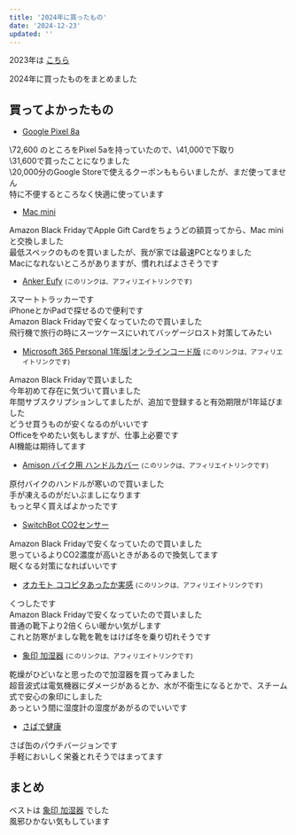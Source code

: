 ```yaml
---
title: '2024年に買ったもの'
date: '2024-12-23'
updated: ''
---
```


2023年は [こちら](/bestbuy-2023/)

2024年に買ったものをまとめました

## 買ってよかったもの

- [Google Pixel 8a](https://store.google.com/jp/config/pixel_8a)

\72,600 のところをPixel 5aを持っていたので、\41,000で下取り  
\31,600で買ったことになりました  
\20,000分のGoogle Storeで使えるクーポンももらいましたが、まだ使ってません  
特に不便するところなく快適に使っています  

- [Mac mini](https://www.apple.com/jp/mac-mini/)  

Amazon Black FridayでApple Gift Cardをちょうどの額買ってから、Mac miniと交換しました  
最低スペックのものを買いましたが、我が家では最速PCとなりました  
Macになれないところがありますが、慣れればよさそうです

- [Anker Eufy](https://amzn.to/3OXqZLx) <small>(このリンクは、アフィリエイトリンクです)</small>

スマートトラッカーです  
iPhoneとかiPadで探せるので便利です  
Amazon Black Fridayで安くなっていたので買いました  
飛行機で旅行の時にスーツケースにいれてバッゲージロスト対策してみたい  

- [Microsoft 365 Personal 1年版|オンラインコード版](https://amzn.to/49DhFpE) <small>(このリンクは、アフィリエイトリンクです)</small>

Amazon Black Fridayで買いました  
今年初めて存在に気づいて買いました  
年間サブスクリプションしてましたが、追加で登録すると有効期限が1年延びました  
どうせ買うものが安くなるのがいいです  
Officeをやめたい気もしますが、仕事上必要です  
AI機能は期待してます  

- [Amison バイク用 ハンドルカバー](https://amzn.to/4iExi49) <small>(このリンクは、アフィリエイトリンクです)</small>

原付バイクのハンドルが寒いので買いました  
手が凍えるのがだいぶましになります  
もっと早く買えばよかったです  

- [SwitchBot CO2センサー](https://amzn.to/3Dg42kl)  

Amazon Black Fridayで安くなっていたので買いました  
思っているよりCO2濃度が高いときがあるので換気してます  
眠くなる対策になればいいです  

- [オカモト ココピタあったか実感](https://amzn.to/3Bvw9v8) <small>(このリンクは、アフィリエイトリンクです)</small>

くつしたです  
Amazon Black Fridayで安くなっていたので買いました  
普通の靴下より2倍くらい暖かい気がします  
これと防寒がましな靴を靴をはけば冬を乗り切れそうです  

- [象印 加湿器](https://amzn.to/3Db9owX)  <small>(このリンクは、アフィリエイトリンクです)</small>

乾燥がひどいなと思ったので加湿器を買ってみました  
超音波式は電気機器にダメージがあるとか、水が不衛生になるとかで、スチーム式で安心の象印にしました  
あっという間に湿度計の湿度があがるのでいいです  

- [さばで健康](https://www.yodobashi.com/product/100000001006881973/)  

さば缶のパウチバージョンです  
手軽においしく栄養とれそうではまってます  

## まとめ

ベストは [象印 加湿器](https://amzn.to/3Db9owX) でした  
風邪ひかない気もしています  
